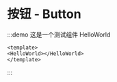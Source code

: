 # 按钮 - Button

:::demo 这是一个测试组件 HelloWorld
```vue
<template>
<HelloWorld></HelloWorld>
</template>
```
:::

<Test/>
